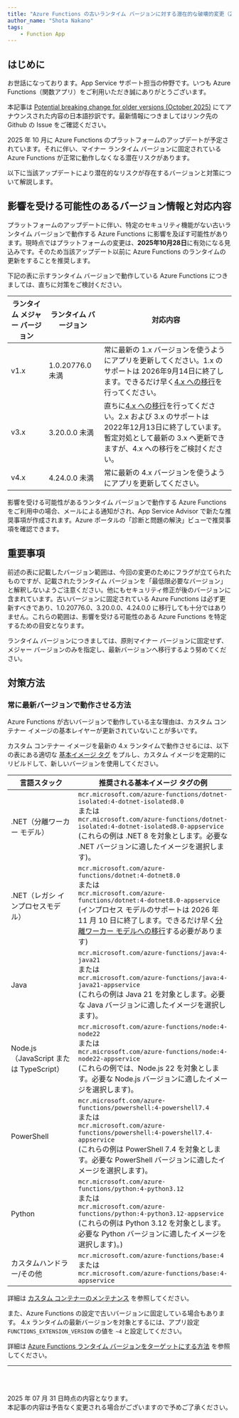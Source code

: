 ```yaml
---
title: "Azure Functions の古いランタイム バージョンに対する潜在的な破壊的変更（2025年10月）"
author_name: "Shota Nakano"
tags:
    - Function App
---
```

## はじめに 
お世話になっております。App Service サポート担当の仲野です。いつも Azure Functions（関数アプリ）をご利用いただき誠にありがとうございます。

本記事は [Potential breaking change for older versions (October 2025)](https://github.com/Azure/app-service-announcements/issues/503) にてアナウンスされた内容の日本語抄訳です。最新情報につきましてはリンク先の Github の Issue をご確認ください。

2025 年 10 月に Azure Functions のプラットフォームのアップデートが予定されています。それに伴い、マイナー ランタイム バージョンに固定されている Azure Functions が正常に動作しなくなる潜在リスクがあります。

以下に当該アップデートにより潜在的なリスクが存在するバージョンと対策について解説します。<br/>

## 影響を受ける可能性のあるバージョン情報と対応内容

プラットフォームのアップデートに伴い、特定のセキュリティ機能がない古いランタイム バージョンで動作する Azure Functions に影響を及ぼす可能性があります。現時点ではプラットフォームの変更は、**2025年10月28日**に有効になる見込みです。そのため当該アップデート以前に Azure Functions のランタイムの更新をすることを推奨します。

下記の表に示すランタイム バージョンで動作している Azure Functions につきましては、直ちに対策をご検討ください。

| ランタイム メジャー バージョン | ランタイム バージョン | 対応内容 |
|-------------|----|----------------|
| v1.x | 1.0.20776.0 未満| 常に最新の 1.x バージョンを使うようにアプリを更新してください。1.x のサポートは 2026年9月14日に終了します。できるだけ早く[4.x への移行](https://learn.microsoft.com/ja-jp/azure/azure-functions/migrate-version-1-version-4)を行ってください。 |
| v3.x | 3.20.0.0 未満 | 直ちに[4.x への移行](https://learn.microsoft.com/ja-jp/azure/azure-functions/migrate-version-3-version-4)を行ってください。2.x および 3.x のサポートは 2022年12月13日に終了しています。暫定対処として最新の 3.x へ更新できますが、4.x への移行をご検討ください。 |
| v4.x | 4.24.0.0 未満 | 常に最新の 4.x バージョンを使うようにアプリを更新してください。 |

影響を受ける可能性があるランタイム バージョンで動作する Azure Functions をご利用中の場合、メールによる通知がされ、App Service Advisor で新たな推奨事項が作成されます。Azure ポータルの「診断と問題の解決」ビューで推奨事項を確認できます。

## 重要事項
前述の表に記載したバージョン範囲は、今回の変更のためにフラグが立てられたものですが、記載されたランタイム バージョンを「最低限必要なバージョン」と解釈しないようご注意ください。他にもセキュリティ修正が後のバージョンに含まれています。古いバージョンに固定されている Azure Functions は必ず更新すべきであり、1.0.20776.0、3.20.0.0、4.24.0.0 に移行しても十分ではありません。これらの範囲は、影響を受ける可能性のある Azure Functions を特定するための目安となります。

ランタイム バージョンにつきましては、原則マイナー バージョンに固定せず、メジャー バージョンのみを指定し、最新バージョンへ移行するよう努めてください。


## 対策方法
### 常に最新バージョンで動作させる方法

Azure Functions が古いバージョンで動作している主な理由は、カスタム コンテナー イメージの基本レイヤーが更新されていないことが多いです。

カスタム コンテナー イメージを最新の 4.x ランタイムで動作させるには、以下の表にある適切な [基本イメージ タグ](https://mcr.microsoft.com/catalog?search=functions) をプルし、カスタム イメージを定期的にリビルドして、新しいバージョンを使用してください。

| 言語スタック | 推奨される基本イメージ タグの例 |
|--------------|-------------------------|
| .NET（分離ワーカー モデル） | `mcr.microsoft.com/azure-functions/dotnet-isolated:4-dotnet-isolated8.0`<br/>または<br/>`mcr.microsoft.com/azure-functions/dotnet-isolated:4-dotnet-isolated8.0-appservice`<br/>(これらの例は .NET 8 を対象とします。必要な .NET バージョンに適したイメージを選択します)。 |
| .NET（レガシ インプロセスモデル） | `mcr.microsoft.com/azure-functions/dotnet:4-dotnet8.0`<br/>または<br/>`mcr.microsoft.com/azure-functions/dotnet:4-dotnet8.0-appservice`<br/>(インプロセス モデルのサポートは 2026 年 11 月 10 日に終了します。できるだけ早く[分離ワーカー モデルへの移行](https://learn.microsoft.com/ja-jp/azure/azure-functions/migrate-dotnet-to-isolated-model)する必要があります) |
| Java | `mcr.microsoft.com/azure-functions/java:4-java21`<br/>または<br/>`mcr.microsoft.com/azure-functions/java:4-java21-appservice`<br/>(これらの例は Java 21 を対象とします。必要な Java バージョンに適したイメージを選択します)。 |
| Node.js（JavaScript または TypeScript） | `mcr.microsoft.com/azure-functions/node:4-node22`<br/>または<br/>`mcr.microsoft.com/azure-functions/node:4-node22-appservice`<br/>(これらの例では、Node.js 22 を対象とします。必要な Node.js バージョンに適したイメージを選択します)。 |
| PowerShell | `mcr.microsoft.com/azure-functions/powershell:4-powershell7.4`<br/>または<br/>`mcr.microsoft.com/azure-functions/powershell:4-powershell7.4-appservice`<br/>(これらの例は PowerShell 7.4 を対象とします。必要な PowerShell バージョンに適したイメージを選択します)。 |
| Python | `mcr.microsoft.com/azure-functions/python:4-python3.12`<br/>または<br/>`mcr.microsoft.com/azure-functions/python:4-python3.12-appservice`<br/>(これらの例は Python 3.12 を対象とします。必要な Python バージョンに適したイメージを選択します)。)|
| カスタムハンドラー/その他 | `mcr.microsoft.com/azure-functions/base:4`<br/>または<br/>`mcr.microsoft.com/azure-functions/base:4-appservice` |

詳細は [カスタム コンテナーのメンテナンス](https://learn.microsoft.com/ja-jp/azure/azure-functions/container-concepts#maintaining-custom-containers) を参照してください。

また、Azure Functions の設定で古いバージョンに固定している場合もあります。
4.x ランタイムの最新バージョンを対象とするには、アプリ設定`FUNCTIONS_EXTENSION_VERSION` の値を `~4` と設定してください。

詳細は [Azure Functions ランタイム バージョンをターゲットにする方法](https://learn.microsoft.com/ja-jp/azure/azure-functions/set-runtime-version) を参照してください。

---

<br>
<br>

2025 年 07 月 31 日時点の内容となります。<br>
本記事の内容は予告なく変更される場合がございますので予めご了承ください。

<br>
<br>